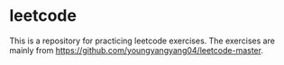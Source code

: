 # leetcode
This is a repository for practicing leetcode exercises. The exercises are mainly from https://github.com/youngyangyang04/leetcode-master.
